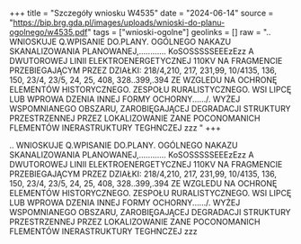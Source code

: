 +++
title = "Szczegóły wniosku W4535"
date = "2024-06-14"
source = "https://bip.brg.gda.pl/images/uploads/wnioski-do-planu-ogolnego/w4535.pdf"
tags = ["wnioski-ogolne"]
geolinks = []
raw = ".. WNIOSKUJE Q.WPISANIE DO.PLANY. OGÓLNEGO NAKAZU SKANALIZOWANIA PLANOWANEJ,............ KoSOSSSSSEEEzEzz A DWUTOROWEJ LINII ELEKTROENERGETYCZNEJ 110KV NA FRAGMENCIE PRZEBIEGAJĄCYM PRZEZ DZIAŁKI: 218/4,210, 217, 231,99, 10/4135, 136, 150, 23/4, 23/5, 24, 25, 408, 328..399,.394 ZE WZGLEDU NA OCHRONĘ ELEMENTÓW HISTORYCZNEGO. ZESPOŁU RURALISTYCZNEGO. WSI LIPCĘ LUB WPROWA DZENIA INNEJ FORMY OCHORNY....../. WYŻEJ WSPOMNIANEGO OBSZARU, ZAROBIĘGAJĄCEJ DEGRADACJI STRUKTURY PRZESTRZENNEJ PRZEZ LOKALIZOWANIE ZANE POCONOMANICH FLEMENTÓW INERASTRUKTURY TEGHNCZEJ zzz "
+++

.. WNIOSKUJE Q.WPISANIE DO.PLANY. OGÓLNEGO NAKAZU SKANALIZOWANIA PLANOWANEJ,............
KoSOSSSSSEEEzEzz A
DWUTOROWEJ LINII ELEKTROENERGETYCZNEJ 110KV NA FRAGMENCIE PRZEBIEGAJĄCYM PRZEZ DZIAŁKI:
218/4,210, 217, 231,99, 10/4135, 136, 150, 23/4, 23/5, 24, 25, 408, 328..399,.394 ZE WZGLEDU NA OCHRONĘ ELEMENTÓW
HISTORYCZNEGO. ZESPOŁU RURALISTYCZNEGO. WSI LIPCĘ LUB WPROWA DZENIA INNEJ FORMY OCHORNY....../.
WYŻEJ WSPOMNIANEGO OBSZARU, ZAROBIĘGAJĄCEJ DEGRADACJI STRUKTURY PRZESTRZENNEJ PRZEZ LOKALIZOWANIE
ZANE POCONOMANICH FLEMENTÓW INERASTRUKTURY TEGHNCZEJ zzz



